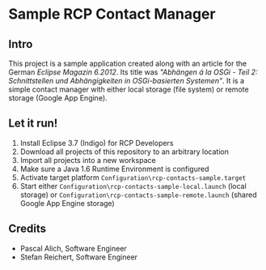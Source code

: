 Sample RCP Contact Manager
==========================
Intro
-----
This project is a sample application created along with an article for the German *Eclipse Magazin 6.2012*. Its title was *"Abhängen á la OSGi - Teil 2: Schnittstellen und Abhängigkeiten in OSGi-basierten Systemen"*. It is a simple contact manager with either local storage (file system) or remote storage (Google App Engine).

Let it run!
-----------
1. Install Eclipse 3.7 (Indigo) for RCP Developers
1. Download all projects of this repository to an arbitrary location
1. Import all projects into a new workspace
1. Make sure a Java 1.6 Runtime Environment is configured
1. Activate target platform `Configuration\rcp-contacts-sample.target`
1. Start either `Configuration\rcp-contacts-sample-local.launch` (local storage) or `Configuration\rcp-contacts-sample-remote.launch` (shared Google App Engine storage)

Credits
-------
* Pascal Alich, Software Engineer
* Stefan Reichert, Software Engineer